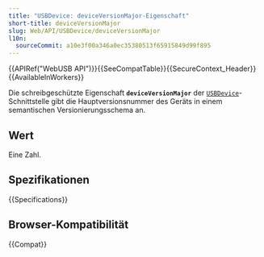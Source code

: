 ```yaml
---
title: "USBDevice: deviceVersionMajor-Eigenschaft"
short-title: deviceVersionMajor
slug: Web/API/USBDevice/deviceVersionMajor
l10n:
  sourceCommit: a10e3f00a346a0ec35380513f65915849d99f895
---
```


{{APIRef("WebUSB API")}}{{SeeCompatTable}}{{SecureContext_Header}}{{AvailableInWorkers}}

Die schreibgeschützte Eigenschaft **`deviceVersionMajor`** der [`USBDevice`](/de/docs/Web/API/USBDevice)-Schnittstelle gibt die Hauptversionsnummer des Geräts in einem semantischen Versionierungsschema an.

## Wert

Eine Zahl.

## Spezifikationen

{{Specifications}}

## Browser-Kompatibilität

{{Compat}}
